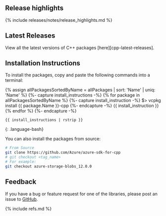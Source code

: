 ## Release highlights

{% include releases/notes/release_highlights.md %}

## Latest Releases

View all the latest versions of C++ packages [here][cpp-latest-releases].

## Installation Instructions

To install the packages, copy and paste the following commands into a terminal:

{% assign allPackagesSortedByName = allPackages | sort: 'Name' | uniq: 'Name' %}
{%- capture install_instructions -%}
{% for package in allPackagesSortedByName %}
    {%- capture install_instruction -%}
    $> vcpkg install {{ package.Name }}-cpp
    {%- endcapture -%}
    {{ install_instruction }}
{% endfor %}
{%- endcapture -%}
```
{{ install_instructions | rstrip }}
```
{: .language-bash}

You can also install the packages from source:

```bash
# From Source
git clone https://github.com/Azure/azure-sdk-for-cpp
# git checkout <tag_name>
# For example:
git checkout azure-storage-blobs_12.0.0
```

## Feedback

If you have a bug or feature request for one of the libraries, please post an issue to [GitHub](https://github.com/Azure/azure-sdk-for-cpp/issues).

{% include refs.md %}
